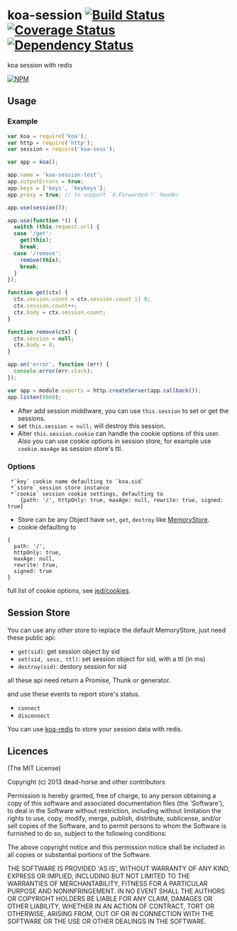koa-session [![Build Status](https://secure.travis-ci.org/dead-horse/koa-session.png)](http://travis-ci.org/dead-horse/koa-session) [![Coverage Status](https://coveralls.io/repos/dead-horse/koa-session/badge.png)](https://coveralls.io/r/dead-horse/koa-session) [![Dependency Status](https://gemnasium.com/dead-horse/koa-session.png)](https://gemnasium.com/dead-horse/koa-session)
=========

koa session with redis

[![NPM](https://nodei.co/npm/koa-sess.png?downloads=true)](https://nodei.co/npm/koa-sess/)

## Usage

### Example

```javascript
var koa = require('koa');
var http = require('http');
var session = require('koa-sess');

var app = koa();

app.name = 'koa-session-test';
app.outputErrors = true;
app.keys = ['keys', 'keykeys'];
app.proxy = true; // to support `X-Forwarded-*` header

app.use(session());

app.use(function *() {
  switch (this.request.url) {
  case '/get':
    get(this);
    break;
  case '/remove':
    remove(this);
    break;
  }
});

function get(ctx) {
  ctx.session.count = ctx.session.count || 0;
  ctx.session.count++;
  ctx.body = ctx.session.count;
}

function remove(ctx) {
  ctx.session = null;
  ctx.body = 0;
}

app.on('error', function (err) {
  console.error(err.stack);
});

var app = module.exports = http.createServer(app.callback());
app.listen(8080);
```

* After add session middlware, you can use `this.session` to set or get the sessions.
* set `this.session = null;` will destroy this session.
* Alter `this.session.cookie` can handle the cookie options of this user. Also you can use cookie options in session store, for example use `cookie.maxAge` as session store's ttl.

### Options

```
 *`key` cookie name defaulting to `koa.sid`
 *`store` session store instance
 *`cookie` session cookie settings, defaulting to
    {path: '/', httpOnly: true, maxAge: null, rewrite: true, signed: true}
 ```

* Store can be any Object have `set`, `get`, `destroy` like [MemoryStore](https://github.com/dead-horse/koa-session/blob/master/lib/store.js).
* cookie defaulting to

```
{
  path: '/',
  httpOnly: true,
  maxAge: null,
  rewrite: true,
  signed: true
}
```

full list of cookie options, see [jed/cookies](https://github.com/jed/cookies#cookiesset-name--value---options--).

## Session Store

You can use any other store to replace the default MemoryStore, just need these public api:

* `get(sid)`: get session object by sid
* `set(sid, sess, ttl)`: set session object for sid, with a ttl (in ms)
* `destroy(sid)`: destory session for sid

all these api need return a Promise, Thunk or generator.

and use these events to report store's status.

* `connect`
* `disconnect`

You can use [koa-redis](https://github.com/dead-horse/koa-redis) to store your session data with redis.

## Licences
(The MIT License)

Copyright (c) 2013 dead-horse and other contributors

Permission is hereby granted, free of charge, to any person obtaining a copy of this software and associated documentation files (the 'Software'), to deal in the Software without restriction, including without limitation the rights to use, copy, modify, merge, publish, distribute, sublicense, and/or sell copies of the Software, and to permit persons to whom the Software is furnished to do so, subject to the following conditions:

The above copyright notice and this permission notice shall be included in all copies or substantial portions of the Software.

THE SOFTWARE IS PROVIDED 'AS IS', WITHOUT WARRANTY OF ANY KIND, EXPRESS OR IMPLIED, INCLUDING BUT NOT LIMITED TO THE WARRANTIES OF MERCHANTABILITY, FITNESS FOR A PARTICULAR PURPOSE AND NONINFRINGEMENT. IN NO EVENT SHALL THE AUTHORS OR COPYRIGHT HOLDERS BE LIABLE FOR ANY CLAIM, DAMAGES OR OTHER LIABILITY, WHETHER IN AN ACTION OF CONTRACT, TORT OR OTHERWISE, ARISING FROM, OUT OF OR IN CONNECTION WITH THE SOFTWARE OR THE USE OR OTHER DEALINGS IN THE SOFTWARE.

